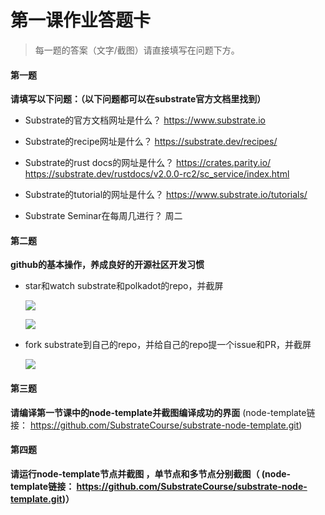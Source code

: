 # 第一课作业答题卡

> 每一题的答案（文字/截图）请直接填写在问题下方。

#### 第一题

**请填写以下问题：（以下问题都可以在substrate官方文档里找到）**

- Substrate的官方文档网址是什么？
	https://www.substrate.io
  

- Substrate的recipe网址是什么？
	https://substrate.dev/recipes/
  

- Substrate的rust docs的网址是什么？
	https://crates.parity.io/
    https://substrate.dev/rustdocs/v2.0.0-rc2/sc_service/index.html
  

- Substrate的tutorial的网址是什么？
	https://www.substrate.io/tutorials/
  

- Substrate Seminar在每周几进行？
	周二




#### 第二题

**github的基本操作，养成良好的开源社区开发习惯**

- star和watch substrate和polkadot的repo，并截屏

  ![](/Users/binggao/Documents/GitHub/team2/lesson1/001.png)
  
  ![](/Users/binggao/Documents/GitHub/team2/lesson1/002.png)


- fork substrate到自己的repo，并给自己的repo提一个issue和PR，并截屏

  ![](/Users/binggao/Documents/GitHub/team2/lesson1/003.png)




#### 第三题

**请编译第一节课中的node-template并截图编译成功的界面** (node-template链接： https://github.com/SubstrateCourse/substrate-node-template.git)



#### 第四题

**请运行node-template节点并截图 ，单节点和多节点分别截图（ (node-template链接： https://github.com/SubstrateCourse/substrate-node-template.git)）**

